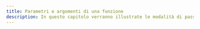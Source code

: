 ```yaml
---
title: Parametri e argomenti di una funzione
description: In questo capitolo verranno illustrate le modalità di passaggio dei parametri alle funzioni in JavaScript. Verranno descritti i vari tipi di parametri, come i parametri obbligatori e i parametri opzionali.
---
```

